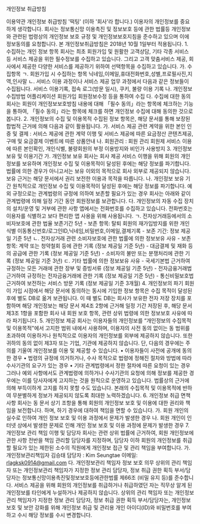 개인정보 취급방침

이용약관 개인정보 취급방침 '떡팅' (이하 '회사'라 합니다.) 이용자의 개인정보를 중요하게 생각합니다. 회사는 정보통신망 이용촉진 및 정보보호 등에 관한 법률등 개인정보와 관련된 법령상의 개인정보 보호 규정 및 개인정보보호지침을 준수하고 있으며 이에 정보동의를 요청합니다. 본 개인정보취급방침은 2018년 10월 1일부터 적용됩니다. 1. 수집하는 개인 정보 항목 회사는 최초 회원가입 및 원활한 고객상담, 기타 각종 서비스 등 서비스 제공을 위한 필수정보를 수집하고 있습니다. 그리고 고객 맞춤서비스 제공, 회사에서 제공한 다양한 서비스를 제공하기 위하여 선택항목을 수집하고 있습니다. 가. 수집항목 ㄱ. 회원가입 시 수집하는 항목 닉네임,이메일,휴대전화번호,성별,프로필사진,지역,인사말 ㄴ. 서비스 이용 과정이나 서비스 제공 업무 과정에서 다음과 같은 정보들이 수집됩니다. 서비스 이용기록, 접속 로그(방문 일시), 쿠키, 불량 이용 기록 나. 개인정보 수집방법 어플리케이션 회원가입 회원정보수정 등을 통하여 수집 다. 수집에 대한 동의 회사는 회원이 개인정보보호방침 내용에 대해 「필수 동의」라는 항목에 체크하는 기능을 통하여, 「필수 동의」라는 항목에 체크를 하면 개인정보 수집에 대해 동의한 것으로 봅니다. 2. 개인정보의 수집 및 이용목적 수집된 정보 항목은, 해당 문서를 통해 보장된 합법적 근거에 의해 다음과 같이 활용됩니다. 가. 서비스 제공 관련 계약을 위한 본인 인증 및 결제 : 서비스 제공에 관한 계약 이행 및 서비스 제공에 따른 요금정산 콘텐츠제공, 구매 및 요금결제 이벤트에 따른 상품안내 나. 회원관리 : 회원 관리 회원제 서비스 이용에 따른 본인확인, 개인식별, 불량회원의 부정 이용방지와 비인가 사용방지 3. 개인정보 보유 및 이용기간 가. 개인정보 보유 회사는 회사 제공 서비스 이행을 위해 회원의 개인 정보를 보유하며 개인정보 수집 및 이용목적이 달성된 후에는 해당 정보를 파기합니다. 법률에 의한 경우가 아니고서는 보유 이외의 목적으로 회사 외부로 제공되지 않습니다. 보유 근거는 해당 문서에서 권리 보전한 이용과 목적을 따릅니다. 나. 개인정보 보유 기간 원칙적으로 개인정보 수집 및 이용목적이 달성된 후에는 해당 정보를 파기합니다. 예외 규정으로는 관계법령의 규정에 의하여 보존할 필요가 있는 경우 회사는 아래와 같이 관계법령에 의해 일정 기간 동안 회원정보를 보관합니다. 다. 개인정보의 자동 수집 장치의 설치/운영 및 거부에 관한 사항 앱에서는 전화번호를 수집하고 있습니다. 전화번호는 이용자를 식별하고 보다 편리한 앱 사용을 위해 사용됩니다. ㄱ. 전자상거래등에서의 소비자보호에 관한 법율 보존기간 5년 - 보존 항목: 탈퇴 회원의 재가입방지를 위한 개인 식별 이동통신번호/로그인ID,닉네임,비밀번호,이메일,결제기록 - 보존 기간: 정보 제공일 기준 5년 ㄴ. 전자상거래 관련 소비자보호에 관한 법률에 의한 정보보유 사유 - 보존 항목: 계약 또는 청약철회 등에 관한 기록 (정보 제공일 기준 5년) - 대금결제 및 재화 등의 공급에 관한 기록 (정보 제공일 기준 5년) - 소비자의 불만 또는 분쟁처리에 관한 기록 (정보 제공일 기준 3년) ㄷ. 기타 법률에 의한 정보보유 사유 - 국세기본법 근거하여 규정하는 모든 거래에 관한 장부 및 증빙서류 (정보 제공일 기준 5년) - 전자금융거래법 근거하여 규정하는 전자금융거래에 관한 기록 (정보 제공일 기준 5년) - 통신비밀보호법 근거하여 보전하는 서비스 방문 기록 (정보 제공일 기준 3개월) 4. 개인정보의 파기 회원이 가입 시점에서 해당 문서에 동의하는 동시에 기입한 정보 항목은 수집 목적이 달성된 후에 별도 DB로 옮겨 보관됩니다. 이 때 별도 DB는 회사가 보유한 전자 저장 장치를 포함하며 해당 개인정보는 해당 문서 제4조 2항에 근거해 일정 기간 저장된 후, 해당 문서 제3조 1항을 포함한 회사 내 회원 보호 항목, 관련 상위 법령에 의한 정보보호 사유에 따라 파기됩니다. 5. 개인정보 제공 회사는 이용자들의 개인정보를 “개인정보의 수집목적 및 이용목적"에서 고지한 범위 내에서 사용하며, 이용자의 사전 동의 없이는 동 범위를 초과하여 이용하거나 원칙적으로 이용자의 개인정보를 외부에 제공하지 않습니다. 또한 귀하의 동의 없이 제3자 또는 기업, 기관에 제공하지 않습니다. 단, 다음의 경우에는 주의를 기울여 개인정보를 이용 및 제공할 수 있습니다. • 이용자들이 사전에 공개에 동의한 경우 • 법령의 규정에 의거하거나, 수사 목적으로 법령에 정해진 절차와 방법에 따라 수사기관의 요구가 있는 경우 • 기타 관계법령에서 정한 절차에 따른 요청이 있는 경우 그러나 예외 사항에서도 관계법령에 의하거나 수사기관의 요청에 의해 정보를 제공한 경우에는 이를 당사자에게 고지하는 것을 원칙으로 운영하고 있습니다. 법률상의 근거에 의해 부득이하게 고지를 하지 못할 수도 있습니다. 본래의 수집목적 및 이용목적에 반하여 무분별하게 정보가 제공되지 않도록 최대한 노력하겠습니다. 6. 개인정보 취급 면책 사항 회사는 동 문서 상기 조항을 통해 회원의 개인정보 보호 및 이용에 대한 권리와 책임을 보전합니다. 하며, 하기 경우에 대하여 책임을 면할 수 있습니다. 가. 회원 개인의 실수로 인하여 개인 정보 보호 및 이용 과정에서 문제가 발생한 경우 나. 회원 개인이 인터넷 상에서 발생한 문제로 인해 개인 정보 보호 및 이용 과정에 문제가 발생한 경우 7. 개인정보 관리 책임 이행 및 담당자 회사는 관련 상위 법률에 근거하여, 회원 개인정보에 관한 사항 전반을 책임 관리할 담당자를 지정하며, 담당자 이하 회원의 개인정보를 취급할 필요가 있는 제한된 소수의 직원에게 개인정보 접근 및 관리 책임을 부여합니다. 가. 개인정보관리책임자 김승태 담당자 : Kim Seungtae 이메일: rlagksk0914@gmail.com 다. 개인정보관리 책임자 정보 보호 의무 상위의 관리 책임자 또는 개인정보관리 책임자가 지정한 정보 관리 담당자, 정보 취급 권한 획득 부서/담당자는 정보통신망이용촉진및정보보호등에관한법률 제66조 (비밀 유지 등)를 준수합니다. 서비스 제공을 위해 회원의 개인정보를 취급하거나 취급하였던 자는 직무상 알게 된 개인정보를 타인에게 누설하거나 제공하지 않습니다. 상위의 관리 책임자 또는 개인정보관리 책임자가 지정한 정보 관리 담당자, 정보 취급 권한 획득 부서/담당자는, 개인정보 보호 및 보안 강화를 위해 개인정보 취급 및 관리용 개인 아이디(ID)와 비밀번호를 부여하고 수시 해당 정보를 수시 변경합니다.
